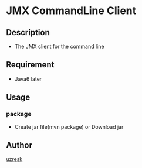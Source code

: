 # JMX CommandLine Client

## Description

* The JMX client for the command line

## Requirement

* Java6 later

## Usage

### package

* Create jar file(mvn package) or Download jar


## Author

[uzresk](https://github.com/uzresk)

